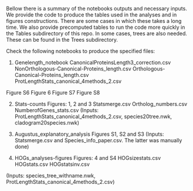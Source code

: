 Bellow there is a summary of the notebooks outputs and necessary inputs. We provide the code to produce the tables used in the analyses and in figures constructions. There are some cases in which these takes a long time. We also provide precomputed tables to run the code more quickly in the Tables subdirectory of this repo.
In some cases, trees are also needed. These can be found in the Trees subdirectory.

Check the following notebooks to produce the specified files:
1) Genelength_notebook
CanonicalProteinsLength3_correction.csv
NonOrthologous-Canonical-Proteins_length.csv
Orthologous-Canonical-Proteins_length.csv
ProtLengthStats_canonical_4methods_2.csv

Figure S6 
Figure 6
Figure S7
Figure S8

2)	Stats-counts
Figures: 1, 2 and 3
Statsmerge.csv
Ortholog_numbers.csv
NumberofGenes_stats.csv
(Inputs: ProtLengthStats_canonical_4methods_2.csv, species20tree.nwk, cladogram20species.nwk)

3)	Augustus_explanatory_analysis
Figures S1, S2 and S3
(Inputs: Statsmerge.csv and Species_info_paper.csv. The latter was manually done)

4)	HOGs_analyses-figures
Figures: 4 and S4
HOGsizestats.csv
HOGstats.csv
HOGstatsinv.csv

(Inputs: species_tree_withname.nwk, ProtLengthStats_canonical_4methods_2.csv)
